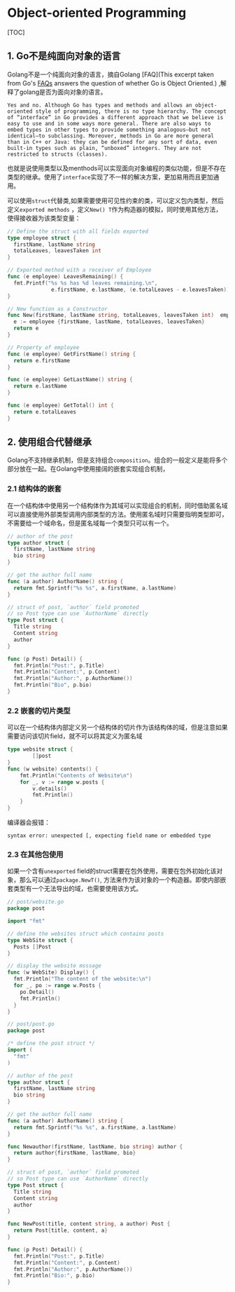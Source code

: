 # Object-oriented Programming

[TOC]

## 1. Go不是纯面向对象的语言

Golang不是一个纯面向对象的语言，摘自Golang [FAQ](This excerpt taken from Go's [FAQs](https://golang.org/doc/faq#Is_Go_an_object-oriented_language) answers the question of whether Go is Object Oriented.) ,解释了golang是否为面向对象的语言。

```
Yes and no. Although Go has types and methods and allows an object-oriented style of programming, there is no type hierarchy. The concept of “interface” in Go provides a different approach that we believe is easy to use and in some ways more general. There are also ways to embed types in other types to provide something analogous—but not identical—to subclassing. Moreover, methods in Go are more general than in C++ or Java: they can be defined for any sort of data, even built-in types such as plain, “unboxed” integers. They are not restricted to structs (classes).  
```

也就是说使用类型以及menthods可以实现面向对象编程的类似功能，但是不存在类型的继承。使用了`interface`实现了不一样的解决方案，更加易用而且更加通用。

可以使用`struct`代替类,如果需要使用可见性约束的类，可以定义包内类型，然后定义`exported methods` ，定义`New() T`作为构造器的模拟，同时使用其他方法，使得接收器为该类型变量：

```go
// Define the struct with all fields exported
type employee struct {
  firstName, lastName string
  totalLeaves, leavesTaken int
}

// Exported method with a receiver of Employee
func (e employee) LeavesRemaining() {
  fmt.Printf("%s %s has %d leaves remaining.\n",
              e.firstName, e.lastName, (e.totalLeaves - e.leavesTaken))
}

// New function as a Constructor
func New(firstName, lastName string, totalLeaves, leavesTaken int)  employee {
  e := employee {firstName, lastName, totalLeaves, leavesTaken}
  return e
}

// Property of employee
func (e employee) GetFirstName() string {
  return e.firstName
}

func (e employee) GetLastName() string {
  return e.lastName
}

func (e employee) GetTotal() int {
  return e.totalLeaves
}
```

## 2. 使用组合代替继承

Golang不支持继承机制，但是支持组合`composition`。组合的一般定义是能将多个部分放在一起。在Golang中使用接阔的嵌套实现组合机制，

### 2.1 结构体的嵌套

在一个结构体中使用另一个结构体作为其域可以实现组合的机制，同时借助匿名域可以直接使用外部类型调用内部类型的方法。使用匿名域时只需要指明类型即可，不需要给一个域命名，但是匿名域每一个类型只可以有一个。

```go
// author of the post
type author struct {
  firstName, lastName string
  bio string
}

// get the author full name
func (a author) AuthorName() string {
  return fmt.Sprintf("%s %s", a.firstName, a.lastName)
}

// struct of post, `author` field promoted
// so Post type can use `AuthorName` directly
type Post struct {
  Title string
  Content string
  author
}

func (p Post) Detail() {
  fmt.Println("Post:", p.Title)
  fmt.Println("Content:", p.Content)
  fmt.Println("Author:", p.AuthorName())
  fmt.Println("Bio", p.bio)
}
```

### 2.2 嵌套的切片类型

可以在一个结构体内部定义另一个结构体的切片作为该结构体的域，但是注意如果需要访问该切片field，就不可以将其定义为匿名域

```go
type website struct {  
        []post
}
func (w website) contents() {  
    fmt.Println("Contents of Website\n")
    for _, v := range w.posts {
        v.details()
        fmt.Println()
    }
}
```

编译器会报错：

```shell
syntax error: unexpected [, expecting field name or embedded type  
```

### 2.3 在其他包使用

如果一个含有`unexported` field的struct需要在包外使用，需要在包外初始化该对象，那么可以通过`package.NewT()`, 方法来作为该对象的一个构造器。即使内部嵌套类型有一个无法导出的域，也需要使用该方式。

```go
// post/website.go
package post

import "fmt"

// define the websites struct which contains posts
type WebSite struct {
  Posts []Post
}

// display the website msssage
func (w WebSite) Display() {
  fmt.Println("The content of the website:\n")
  for _, po := range w.Posts {
    po.Detail()
    fmt.Println()
  }
}

```

```go
// post/post.go
package post

/* define the post struct */
import (
  "fmt"
)

// author of the post
type author struct {
  firstName, lastName string
  bio string
}

// get the author full name
func (a author) AuthorName() string {
  return fmt.Sprintf("%s %s", a.firstName, a.lastName)
}

func Newauthor(firstName, lastName, bio string) author {
  return author{firstName, lastName, bio}
}

// struct of post, `author` field promoted
// so Post type can use `AuthorName` directly
type Post struct {
  Title string
  Content string
  author
}

func NewPost(title, content string, a author) Post {
  return Post{title, content, a}
}

func (p Post) Detail() {
  fmt.Println("Post:", p.Title)
  fmt.Println("Content:", p.Content)
  fmt.Println("Author:", p.AuthorName())
  fmt.Println("Bio:", p.bio)
}
```

